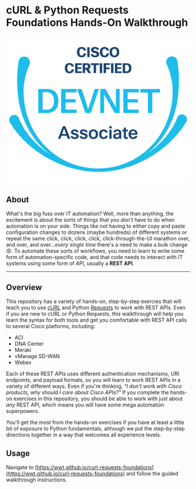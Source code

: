 # cURL & Python Requests Foundations Hands-On Walkthrough

![cisco-devnet-specialist](docs/images/logos/cisco-devnet-associate.png "Cisco DevNet Associate Logo")

## About

What's the big fuss over IT automation?  Well, more than anything, the excitement is about the sorts of things that you _don't_ have to do when automation is on your side.  Things like _not_ having to either copy and paste configuration changes to dozens (maybe hundreds) of different systems or repeat the same click, click, click, click, click-through-the-UI marathon over, and over, and over..._every single time_ there's a need to make a bulk change :rage:.  To automate these sorts of workflows, you need to learn to write some form of automation-specific code, and that code needs to interact with IT systems using some form of API, usually a **REST API**.

---

## Overview

This repository has a variety of hands-on, step-by-step exercies that will teach you to use [cURL](https://curl.se "cURL Homepage") and Python [Requests](https://docs.python-requests.org/ "Python Requests Homepage") to work with REST APIs. Even if you are new to cURL or Python Requests, this walkthrough will help you learn the syntax for both tools and get you comfortable with REST API calls to several Cisco platforms, including:

- ACI
- DNA Center
- Meraki
- vManage SD-WAN
- Webex

Each of these REST APIs uses different authentication mechanisms, URI endpoints, and payload formats, so you will learn to work REST APIs in a variety of different ways. Even if you're thinking, _"I don't work with Cisco products, why should I care about Cisco APIs?"_ If you complete the hands-on exercises in this repository, you should be able to work with just about _any_ REST API, which means you will have some mega automation superpowers.

You'll get the most from the hands-on exercises if you have at least a little bit of exposure to Python fundamentals, although we put the step-by-step directions together in a way that welcomes all experience levels.

## Usage

Navigate to [https://wwt.github.io/curl-requests-foundations](https://wwt.github.io/curl-requests-foundations) and follow the guided walkthrough instructions.
